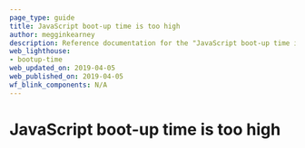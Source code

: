```yaml
---
page_type: guide
title: JavaScript boot-up time is too high
author: megginkearney
description: Reference documentation for the "JavaScript boot-up time is too high" Lighthouse audit.
web_lighthouse:
- bootup-time
web_updated_on: 2019-04-05
web_published_on: 2019-04-05
wf_blink_components: N/A
---
```


# JavaScript boot-up time is too high